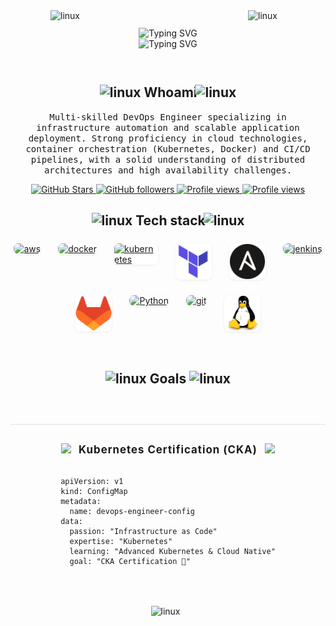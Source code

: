 <style>
/* Section header (GIFs + SVGs) */
.header-flex {
  display: flex;
  align-items: center;
  justify-content: center;
  gap: 18px;
  flex-wrap: wrap;
  margin-bottom: 24px;
}
.header-flex img.header-gif {
  height: 90px;
  min-width: 60px;
}
.header-center {
  display: flex;
  flex-direction: column;
  align-items: center;
  min-width: 220px;
  max-width: 100vw;
}
.header-center img {
  max-width: 100%;
  height: auto;
}

/* Tech stack */
.tech-stack-icons {
  display: flex;
  flex-wrap: wrap;
  justify-content: center;
  gap: 22px 28px;
  margin: 24px 0 36px 0;
}
.tech-stack-icons a img {
  height: 58px !important;
  max-width: 70px;
  margin: 0;
  transition: transform 0.2s;
  background: #fff;
  border-radius: 8px;
  box-shadow: 0 1px 4px #0001;
}
.tech-stack-icons a img:hover {
  transform: scale(1.08);
}

/* Section CKA */
#cka-section {
  margin-top: 60px;
  padding-top: 30px;
  border-top: 1px solid #e0e0e0;
  display: flex;
  flex-direction: column;
  align-items: center;
  gap: 18px;
}
#cka-section strong {
  font-size: 1.2em;
  letter-spacing: 1px;
}
#cka-section img {
  margin: 0 8px;
}

/* Responsive */
@media (max-width: 700px) {
  .header-flex {
    flex-direction: column;
    gap: 10px;
  }
  .header-flex img.header-gif {
    height: 60px;
  }
  .tech-stack-icons a img {
    height: 44px !important;
    max-width: 50px;
  }
  #cka-section {
    margin-top: 32px;
    padding-top: 18px;
  }
}
</style>

<div class="header-flex">
  <!-- GIF gauche -->
  <img class="header-gif" src="https://media4.giphy.com/media/v1.Y2lkPTc5MGI3NjExOTR0cTcwNzdwemY4bm1hcjNpdmo5NmFncXQ4ajZoczQ2emc4ZW01dyZlcD12MV9pbnRlcm5hbF9naWZfYnlfaWQmY3Q9cw/bIIDMlmuRG0nA4CYUY/giphy.gif" alt="linux" /> 

  <!-- Centre : les deux SVG -->
  <div class="header-center">
    <img src="https://readme-typing-svg.herokuapp.com?font=Jacquard+24&size=50&duration=2500&pause=1000&color=C5212EF3&background=2E7E1100&center=true&vCenter=true&repeat=false&width=250&height=65&lines=Fares+Mergui" alt="Typing SVG" />
    <img src="https://readme-typing-svg.herokuapp.com?font=Jacquard+24&size=35&duration=2500&pause=1000&color=C5212EF3&background=2E7E1100&center=true&width=225&height=50&lines=DevOps+Engineer;Building+pipelines;Code+%3E+Manual;Always+Learning" alt="Typing SVG" />
  </div>

  <!-- GIF droite -->
  <img class="header-gif" src="https://media4.giphy.com/media/v1.Y2lkPTc5MGI3NjExOTR0cTcwNzdwemY4bm1hcjNpdmo5NmFncXQ4ajZoczQ2emc4ZW01dyZlcD12MV9pbnRlcm5hbF9naWZfYnlfaWQmY3Q9cw/bIIDMlmuRG0nA4CYUY/giphy.gif" alt="linux" /> 
</div>

<div align="center">
  <h2 align="center">
    <img src="https://media4.giphy.com/media/v1.Y2lkPTc5MGI3NjExZjQ2ZXNtM3FybGxvd21pdjVlOTJqOGsxNTN6OTllamxwNjNxbms3dyZlcD12MV9pbnRlcm5hbF9naWZfYnlfaWQmY3Q9cw/f7omQNmgiyjj5sffvZ/giphy.gif" alt="linux" height="50px"/>
    Whoami
    <img style="margin-left: -8px;" src="https://media4.giphy.com/media/v1.Y2lkPTc5MGI3NjExZjQ2ZXNtM3FybGxvd21pdjVlOTJqOGsxNTN6OTllamxwNjNxbms3dyZlcD12MV9pbnRlcm5hbF9naWZfYnlfaWQmY3Q9cw/f7omQNmgiyjj5sffvZ/giphy.gif" alt="linux" height="50px"/>
  </h2>
  <p align="center">
    <samp>
      Multi-skilled DevOps Engineer specializing in infrastructure automation and scalable application deployment. Strong proficiency in cloud technologies, container orchestration (Kubernetes, Docker) and CI/CD pipelines, with a solid understanding of distributed architectures and high availability challenges.
    </samp>
    <br>
    <p align="center">
      <a href="https://github.com/faresmergui?tab=repositories">
        <img src="https://img.shields.io/github/stars/faresmergui?style=for-the-badge&logo=github&logoColor=white&color=yellow" alt="GitHub Stars" />
      </a>
      <a href="https://github.com/faresmergui?tab=repositories">
        <img src="https://img.shields.io/github/followers/faresmergui?style=for-the-badge&logo=github&logoColor=white&color=red" alt="GitHub followers" />
      </a>
      <a href="https://github.com/faresmergui?tab=repositories">
        <img src="https://komarev.com/ghpvc/?username=faresmergui&color=red&style=for-the-badge" alt="Profile views"/>
      </a>
      <a href="https://www.linkedin.com/in/fares-mergui/">
        <img src="https://img.shields.io/badge/LinkedIn-0077B5?style=for-the-badge&logo=linkedin&logoColor=white" alt="Profile views"/>
      </a> 
    </p>
  </p>
</div>

<h2 align="center">
  <img src="https://media3.giphy.com/media/v1.Y2lkPTc5MGI3NjExYmJtbTZyeXp4Nml1NzV6Znh3a2h5bjRkcjl2aGw5bXFqcnZvYm1iMSZlcD12MV9pbnRlcm5hbF9naWZfYnlfaWQmY3Q9cw/vbBtI86KIe9tFLiJJg/giphy.gif" alt="linux" height="60px"/>
  Tech stack
  <img style="margin-left: -8px;" src="https://media3.giphy.com/media/v1.Y2lkPTc5MGI3NjExYmJtbTZyeXp4Nml1NzV6Znh3a2h5bjRkcjl2aGw5bXFqcnZvYm1iMSZlcD12MV9pbnRlcm5hbF9naWZfYnlfaWQmY3Q9cw/vbBtI86KIe9tFLiJJg/giphy.gif" alt="linux" height="60px"/>
</h2>

<div class="tech-stack-icons">
  <!-- Cloud Providers -->
  <a href="https://aws.amazon.com" target="_blank"> 
    <img src="https://raw.githubusercontent.com/faresmergui/github_readme_icons/main/language_and_tools/square/aws/aws.svg" alt="aws" /> 
  </a> 
  <!-- Containers & Orchestration -->
  <a href="https://www.docker.com/" target="_blank"> 
    <img src="https://raw.githubusercontent.com/faresmergui/github_readme_icons/main/language_and_tools/square/docker/docker.svg" alt="docker" /> 
  </a>
  <a href="https://kubernetes.io" target="_blank"> 
    <img src="https://raw.githubusercontent.com/faresmergui/github_readme_icons/main/language_and_tools/square/kubernetes/kubernetes.svg" alt="kubernetes" /> 
  </a>
  <!-- Infrastructure as Code -->
  <a href="https://www.terraform.io/" target="_blank"> 
    <img src="https://raw.githubusercontent.com/faresmergui/github_readme_icons/main/language_and_tools/square/terraform/terraform.svg" alt="terraform" /> 
  </a>
  <a href="https://www.ansible.com/" target="_blank"> 
    <img src="https://raw.githubusercontent.com/faresmergui/github_readme_icons/main/language_and_tools/square/ansible/ansible.svg" alt="ansible" /> 
  </a>
  <!-- CI/CD -->
  <a href="https://www.jenkins.io" target="_blank"> 
    <img src="https://raw.githubusercontent.com/faresmergui/github_readme_icons/main/language_and_tools/square/jenkins/jenkins.svg" alt="jenkins" /> 
  </a>
  <a href="https://about.gitlab.com/" target="_blank"> 
    <img src="https://raw.githubusercontent.com/faresmergui/github_readme_icons/main/language_and_tools/square/gitlab/gitlab.svg" alt="gitlab" /> 
  </a>
  <!-- Programming & Scripting -->
  <a href="https://www.python.org" target="_blank">
    <img alt="Python" src="https://raw.githubusercontent.com/faresmergui/github_readme_icons/main/language_and_tools/square/python/python.svg">
  </a>
  <!-- Tools & OS -->
  <a href="https://git-scm.com/" target="_blank"> 
    <img src="https://raw.githubusercontent.com/faresmergui/github_readme_icons/main/language_and_tools/square/git-scm/git-scm.svg" alt="git" /> 
  </a>
  <a href="https://www.linux.org/" target="_blank"> 
    <img src="https://raw.githubusercontent.com/faresmergui/github_readme_icons/main/language_and_tools/square/linux/linux.svg" alt="linux" /> 
  </a>
</div>

<h2 align="center" style="margin-top: 60px">
  <img src="https://media2.giphy.com/media/v1.Y2lkPTc5MGI3NjExNmd6OXVkanlyNTA1dHkzdXN5OXYzcGU1YTQ5eXR1eGphNTZsamNzZyZlcD12MV9pbnRlcm5hbF9naWZfYnlfaWQmY3Q9cw/C7RgktlaLfKRjWKrFW/giphy.gif" alt="linux" height="40px"/>
  Goals
  <img src="https://media2.giphy.com/media/v1.Y2lkPTc5MGI3NjExNmd6OXVkanlyNTA1dHkzdXN5OXYzcGU1YTQ5eXR1eGphNTZsamNzZyZlcD12MV9pbnRlcm5hbF9naWZfYnlfaWQmY3Q9cw/C7RgktlaLfKRjWKrFW/giphy.gif" alt="linux" height="40px"/>
</h2>

<div id="cka-section">
  <div>
    <img src="https://media.giphy.com/media/WUlplcMpOCEmTGBtBW/giphy.gif" width="30"> 
    <strong>Kubernetes Certification (CKA)</strong>
    <img src="https://media.giphy.com/media/WUlplcMpOCEmTGBtBW/giphy.gif" width="30">
  </div>
  <pre>
<code>apiVersion: v1
kind: ConfigMap
metadata:
  name: devops-engineer-config
data:
  passion: "Infrastructure as Code"
  expertise: "Kubernetes"
  learning: "Advanced Kubernetes & Cloud Native"
  goal: "CKA Certification 🎯"
</code>
  </pre>
  <img style="margin-left: 0" src="https://media0.giphy.com/media/v1.Y2lkPTc5MGI3NjExOGZ1bHFkZTYydm0zZTk2aXF5c3h0MGkxZngwd2I0MTl3cjNkbW5taSZlcD12MV9pbnRlcm5hbF9naWZfYnlfaWQmY3Q9cw/aUi9RqK6rEAJzzi2aR/giphy.gif" alt="linux" height="200px"/>
</div>
